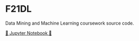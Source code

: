 # F21DL
Data Mining and Machine Learning coursework source code.

[🤖 Jupyter Notebook 🤖](https://nbviewer.jupyter.org/github/timkofu/F21DL/blob/master/classy/view/jupyter_notebook/Coursework%20Two.ipynb)
